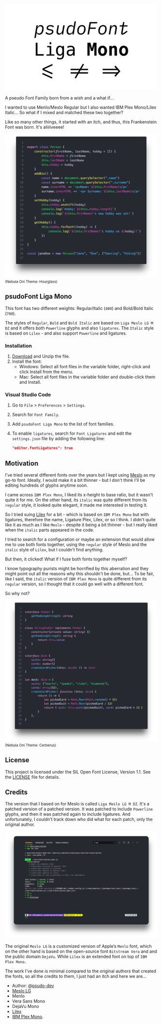 ![psudoFont Liga Mono](./img/psudoFont_Liga_Mono.png)

A pseudo Font Family born from a wish and a what if...

I wanted to use Menlo/Meslo Regular but I also wanted IBM Plex Mono/Lilex Italic... So what if I mixed and matched these two together?

Like so many other things, it started with an itch, and thus, this Frankenstein Font was born. It's aliiiiveeee!

![Hourglass Example](./img/example_hourglass.png)
<small>(Nebula Oni Theme: Hourglass)</small>

## psudoFont Liga Mono

This font has two different weights: Regular/Italic (`400`) and Bold/Bold Italic (`700`).

The styles of `Regular`, `Bold` and `Bold Italic` are based on `Liga Meslo LG M DZ` and it offers both `Powerline` glyphs and also `ligatures`. The `Italic` style is based on `Lilex` - and also support `Powerline` and ligatures.

### Installation

1. [Download](https://github.com/psudo-dev/psudofont-liga-mono/releases/download/v.1.0.0/psudoFont_Liga_Mono.zip) and Unzip the file.
2. Install the font:
   - Windows: Select all font files in the variable folder, right-click and click Install from the menu.
   - Mac: Select all font files in the variable folder and double-click them and Install.

### Visual Studio Code

1. Go to `File` > `Preferences` > `Settings`.
2. Search for `Font Family`.
3. Add `psudoFont Liga Mono` to the list of font families.
4. To enable `ligatures`, search for `Font Ligatures` and edit the `settings.json` file by adding the following line:

   ```json
   "editor.fontLigatures": true
   ```

## Motivation

I've tried several different fonts over the years but I kept using [Meslo](https://github.com/andreberg/Meslo-Font) as my go-to font. Ideally, I would make it a bit thinner - but I don't think I'll be editing hundreds of glyphs anytime soon.

I came across `IBM Plex Mono`, I liked its x-height to base ratio, but it wasn't quite it for me. On the other hand, its `italic` was quite different from its `regular` style, it looked quite elegant, it made me interested in testing it.

So I tried suing [Lilex](https://github.com/mishamyrt/Lilex) for a bit - which is based on `IBM Plex Mono` but with ligatures, therefore the name, Ligature Plex, Lilex, or so I think. I didn't quite like it as much as I like `Meslo` - despite it being a bit thinner - but I really liked when the `italic` parts appeared in the code.

I tried to search for a configuration or maybe an extension that would allow me to use both fonts together, using the `regular` style of Meslo and the `italic` style of `Lilex`, but I couldn't find anything.

But then, it clicked! What if I fuse both fonts together myself?

I know typography purists might be horrified by this aberration and they might point out all the reasons why this shouldn't be done, but... To be fair, like I said, the `italic` version of `IBM Plex Mono` is quite different from its `regular` version, so I thought that it could go well with a different font.

So why not?

![Hourglass Example](./img/example_cerberus.png)
<small>(Nebula Oni Theme: Cerberus)</small>

## License

This project is licensed under the SIL Open Font License, Version 1.1. See the [LICENSE](./LICENSE) file for details.

## Credits

The version that I based on for Meslo is called `Liga Meslo LG M DZ`. It's a patched version of a patched version. It was patched to include `Powerline` glyphs, and then it was patched again to include ligatures. And unfortunately, I couldn't track down who did what for each patch, only the original author.

![Terminal Example](./img/example_terminal.png)

The original `Meslo LG` is a customized version of Apple’s `Menlo` font, which on the other hand is based on the open-source font `Bitstream Vera` and and the public domain `DejaVu`. While `Lilex` is an extended font on top of `IBM Plex Mono`.

The work I've done is minimal compared to the original authors that created the fonts, so all the credits to them, I just had an itch and here we are...

- Author: [@psudo-dev](https://github.com/psudo-dev/)
- [Meslo LG](https://github.com/andreberg/Meslo-Font)
- Menlo
- Vera Sans Mono
- DejaVu Mono
- [Lilex](https://github.com/mishamyrt/Lilex)
- [IBM Plex Mono](https://github.com/IBM/plex).
